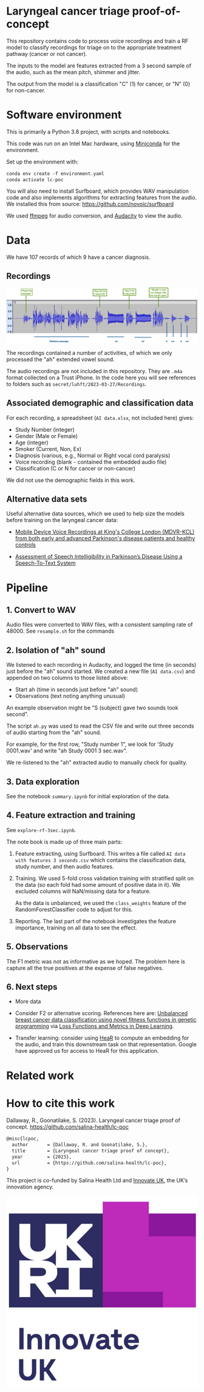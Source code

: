 # Laryngeal cancer triage proof-of-concept

This repository contains code to process voice recordings and train a RF model to classify recordings for triage on to the appropriate treatment pathway (cancer or not cancer).

The inputs to the model are features extracted from a 3 second sample of the audio, such as the mean pitch, shimmer and jitter.

The output from the model is a classification "C" (1) for cancer, or "N" (0) for non-cancer.

# Software environment

This is primarily a Python 3.8 project, with scripts and notebooks.

This code was run on an Intel Mac hardware, using [Miniconda](https://docs.anaconda.com/miniconda/) for the environment.

Set up the environment with:

```
conda env create -f environment.yaml
conda activate lc-poc
```

You will also need to install Surfboard, which provides WAV manipulation code and also implements algorithms for extracting features from the audio. We installed this from source: <https://github.com/novoic/surfboard>

We used [ffmpeg](https://ffmpeg.org) for audio conversion, and [Audacity](https://www.audacityteam.org) to view the audio.

# Data

We have 107 records of which 9 have a cancer diagnosis.

## Recordings

![Example waveform](img/illustrated-audio.png)

The recordings contained a number of activities, of which we only processed the "ah" extended vowel sound.

The audio recordings are not included in this repository. They are `.m4a` format collected on a Trust iPhone. In the code here you will see references to folders such as `secret/luhft/2023-03-27/Recordings`.

## Associated demographic and classification data

For each recording, a spreadsheet (`AI data.xlsx`, not included here) gives:

- Study Number (integer)
- Gender (Male or Female)
- Age (integer)
- Smoker (Current, Non, Ex)
- Diagnosis (various, e.g., Normal or Right vocal cord paralysis)
- Voice recording (blank - contained the embedded audio file)
- Classification (C or N for cancer or non-cancer)

We did not use the demographic fields in this work.

## Alternative data sets

Useful alternative data sources, which we used to help size the models before training on the laryngeal cancer data:

- [Mobile Device Voice Recordings at King's College London (MDVR-KCL) from both early and advanced Parkinson's disease patients and healthy controls](https://zenodo.org/records/2867216#.ZBgghxXP0UE)

- [Assessment of Speech Intelligibility in Parkinson’s Disease Using a Speech-To-Text System](https://ieeexplore.ieee.org/document/8070308)


# Pipeline

## 1. Convert to WAV

Audio files were converted to WAV files, with a consistent sampling rate of 48000. See `resample.sh` for the commands

## 2. Isolation of "ah" sound

We listened to each recording in Audacity, and logged the time (in seconds) just before the "ah" sound started. We created a new file (`AI data.csv`) and appended on two columns to those listed above:

- Start ah (time in seconds just before "ah" sound)
- Observations (text noting anything unusual)

An example observation might be "S (subject) gave two sounds took second".

The script `ah.py` was used to read the CSV file and write out three seconds of audio starting from the "ah" sound.

For example, for the first row, "Study number 1", we look for 'Study 0001.wav' and write "ah Study 0001 3 sec.wav".

We re-listened to the "ah" extracted audio to manually check for quality.

## 3. Data exploration

See the notebook `summary.ipynb` for initial exploration of the data.

## 4. Feature extraction and training

See `explore-rf-3sec.ipynb`.

The note book is made up of three main parts:

1. Feature extracting, using Surfboard. This writes a file called `AI data with features 3 seconds.csv` which contains the classification data, study number, and then audio features. 

2. Training. We used 5-fold cross validation training with stratified split on the data (so each fold had some amount of positive data in it). We excluded columns will NaN/missing data for a feature.

    As the data is unbalanced, we used the `class_weights` feature of the RandomForestClassifier code to adjust for this.

3. Reporting. The last part of the notebook investigates the feature importance,  training on all data to see the effect.


## 5. Observations

The F1 metric was not as informative as we hoped. The problem here is capture all the true positives at the expense of false negatives. 


## 6. Next steps

- More data

- Consider F2 or alternative scoring. References here are: [Unbalanced breast cancer data classification using novel fitness functions in genetic programming](https://www.sciencedirect.com/science/article/abs/pii/S0957417419305767?via%3Dihub) via [Loss Functions and Metrics in Deep Learning](https://arxiv.org/abs/2307.02694).

- Transfer learning: consider using [HeaR](https://github.com/Google-Health/google-health/blob/master/health_acoustic_representations/README.md) to compute an embedding for the audio, and train this downstream task on that representation. Google have approved us for access to HeaR for this application.

# Related work



# How to cite this work

Dallaway, R., Goonatilake, S. (2023). Laryngeal cancer triage proof of concept. https://github.com/salina-health/lc-poc


```
@misc{lcpoc,
  author       = {Dallaway, R. and Goonatilake, S.},
  title        = {Laryngeal cancer triage proof of concept},
  year         = {2023},
  url          = {https://github.com/salina-health/lc-poc},
}
```

This project is co-funded by Salina Health Ltd and [Innovate UK](https://www.ukri.org/councils/innovate-uk/), the UK’s innovation agency.

![Innovate UK](img/innovate-uk-small.jpg)






    	
   






